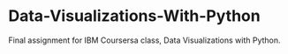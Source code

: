 # Data-Visualizations-With-Python
Final assignment for IBM Coursersa class, Data Visualizations with Python.
